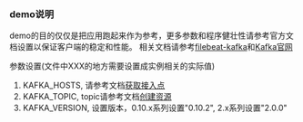 ### demo说明
demo的目的仅仅是把应用跑起来作为参考，更多参数和程序健壮性请参考官方文档设置以保证客户端的稳定和性能。
相关文档请参考[filebeat-kafka](https://www.elastic.co/guide/en/beats/filebeat/current/kafka-output.html)和[Kafka官网](https://kafka.apache.org/0100/documentation.html)
  

参数设置(文件中XXX的地方需要设置成实例相关的实际值)
1. KAFKA_HOSTS, 请参考文档[获取接入点](https://help.aliyun.com/document_detail/68342.html?spm=a2c4g.11186623.6.554.X2a7Ga) 
2. KAFKA_TOPIC, topic请参考文档[创建资源](https://help.aliyun.com/document_detail/68328.html?spm=a2c4g.11186623.6.549.xvKAt6)
3. KAFKA_VERSION, 设置版本，0.10.x系列设置"0.10.2", 2.x系列设置"2.0.0"